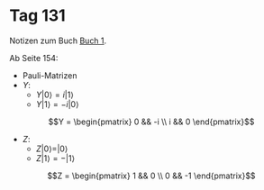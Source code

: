# Tag 131

Notizen zum Buch [Buch 1](../Buch1.md).

Ab Seite 154:
* Pauli-Matrizen
* $Y$:
  - $Y|0\rangle = i|1\rangle$
  - $Y|1\rangle = -i|0\rangle$
```math
Y =
\begin{pmatrix}
0 && -i \\
i && 0
\end{pmatrix}
```
* $Z$:
  - $Z|0\rangle = |0\rangle$
  - $Z|1\rangle = -|1\rangle$
```math
Z =
\begin{pmatrix}
1 && 0 \\
0 && -1
\end{pmatrix}
```
